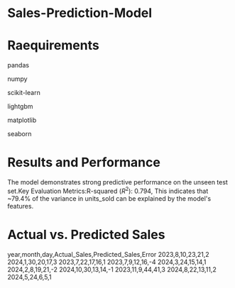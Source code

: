 # Sales-Prediction-Model


# Raequirements

pandas

numpy

scikit-learn

lightgbm

matplotlib

seaborn

# Results and Performance
 
The model demonstrates strong predictive performance on the unseen test set.Key Evaluation Metrics:R-squared ($R^2$): 0.794, This indicates that ~79.4% of the variance in units_sold can be explained by the model's features.


# Actual vs. Predicted Sales

year,month,day,Actual_Sales,Predicted_Sales,Error
2023,8,10,23,21,2
2024,1,30,20,17,3
2023,7,22,17,16,1
2023,7,9,12,16,-4
2024,3,24,15,14,1
2024,2,8,19,21,-2
2024,10,30,13,14,-1
2023,11,9,44,41,3
2024,8,22,13,11,2
2024,5,24,6,5,1
